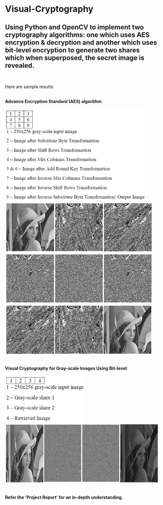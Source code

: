 # Visual-Cryptography
## Using Python and OpenCV to implement two cryptography algorithms: one which uses AES encryption & decryption and another which uses bit-level encryption to generate two shares which when superposed, the secret image is revealed.
<br/>

Here are sample results:  
<br/>

**Advance Encryption Standard (AES) algorithm**:<br/><br/>
<img src="images/AES-legend.PNG" height="300"/><br/>
<img src="images/AES-sample.PNG" height="500"/><br/>
<br/>

**Visual Cryptography for Gray-scale Images Using Bit-level**:<br/><br/>
<img src="images/Bit-level-legend.PNG" height="150"/><br/>
<img src="images/Bit-level-sample.PNG" height="200"/><br/>
<br/>

**Refer the 'Project Report' for an in-depth understanding.**
